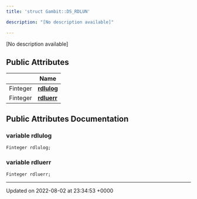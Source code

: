 ```yaml
---
title: 'struct Gambit::DS_RDLUN'

description: "[No description available]"

---
```









[No description available]

## Public Attributes

|                | Name           |
| -------------- | -------------- |
| Finteger | **[rdlulog](/documentation/code/darkbit_development/classes/structgambit_1_1ds__rdlun/#variable-rdlulog)**  |
| Finteger | **[rdluerr](/documentation/code/darkbit_development/classes/structgambit_1_1ds__rdlun/#variable-rdluerr)**  |

## Public Attributes Documentation

### variable rdlulog

```
Finteger rdlulog;
```


### variable rdluerr

```
Finteger rdluerr;
```


-------------------------------

Updated on 2022-08-02 at 23:34:53 +0000